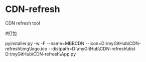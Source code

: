 CDN-refresh
===========

CDN refresh tool


#打包

pyinstaller.py -w -F --name=MBBCDN --icon=D:\\myGitHub\\CDN-refresh\\img\\logo.ico --distpath=D:\\myGitHub\\CDN-refresh\\dist D:\\myGitHub\\CDN-refresh\\App.py
